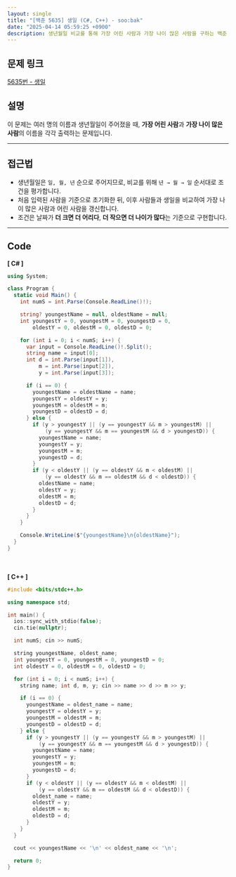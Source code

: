 ```yaml
---
layout: single
title: "[백준 5635] 생일 (C#, C++) - soo:bak"
date: "2025-04-14 05:59:25 +0900"
description: 생년월일 비교를 통해 가장 어린 사람과 가장 나이 많은 사람을 구하는 백준 5635번 문제의 C# 및 C++ 풀이와 해설
---
```


## 문제 링크
[5635번 - 생일](https://www.acmicpc.net/problem/5635)

## 설명
이 문제는 여러 명의 이름과 생년월일이 주어졌을 때,
**가장 어린 사람**과 **가장 나이 많은 사람**의 이름을 각각 출력하는 문제입니다.

---

## 접근법
- 생년월일은 `일, 월, 년` 순으로 주어지므로, 비교를 위해 `년 → 월 → 일` 순서대로 조건을 평가합니다.
- 처음 입력된 사람을 기준으로 초기화한 뒤, 이후 사람들과 생일을 비교하여 가장 나이 많은 사람과 어린 사람을 갱신합니다.
- 조건은 날짜가 **더 크면 더 어리다**, **더 작으면 더 나이가 많다**는 기준으로 구현합니다.

---

## Code
<b>[ C# ] </b>
<br>

```csharp
using System;

class Program {
  static void Main() {
    int numS = int.Parse(Console.ReadLine()!);

    string? youngestName = null, oldestName = null;
    int youngestY = 0, youngestM = 0, youngestD = 0,
        oldestY = 0, oldestM = 0, oldestD = 0;

    for (int i = 0; i < numS; i++) {
      var input = Console.ReadLine()!.Split();
      string name = input[0];
      int d = int.Parse(input[1]),
          m = int.Parse(input[2]),
          y = int.Parse(input[3]);

      if (i == 0) {
        youngestName = oldestName = name;
        youngestY = oldestY = y;
        youngestM = oldestM = m;
        youngestD = oldestD = d;
      } else {
        if (y > youngestY || (y == youngestY && m > youngestM) ||
            (y == youngestY && m == youngestM && d > youngestD)) {
          youngestName = name;
          youngestY = y;
          youngestM = m;
          youngestD = d;
        }
        if (y < oldestY || (y == oldestY && m < oldestM) ||
            (y == oldestY && m == oldestM && d < oldestD)) {
          oldestName = name;
          oldestY = y;
          oldestM = m;
          oldestD = d;
        }
      }
    }

    Console.WriteLine($"{youngestName}\n{oldestName}");
  }
}
```

<br><br>
<b>[ C++ ] </b>
<br>

```cpp
#include <bits/stdc++.h>

using namespace std;

int main() {
  ios::sync_with_stdio(false);
  cin.tie(nullptr);

  int numS; cin >> numS;

  string youngestName, oldest_name;
  int youngestY = 0, youngestM = 0, youngestD = 0;
  int oldestY = 0, oldestM = 0, oldestD = 0;

  for (int i = 0; i < numS; i++) {
    string name; int d, m, y; cin >> name >> d >> m >> y;

    if (i == 0) {
      youngestName = oldest_name = name;
      youngestY = oldestY = y;
      youngestM = oldestM = m;
      youngestD = oldestD = d;
    } else {
      if (y > youngestY || (y == youngestY && m > youngestM) ||
          (y == youngestY && m == youngestM && d > youngestD)) {
        youngestName = name;
        youngestY = y;
        youngestM = m;
        youngestD = d;
      }
      if (y < oldestY || (y == oldestY && m < oldestM) ||
          (y == oldestY && m == oldestM && d < oldestD)) {
        oldest_name = name;
        oldestY = y;
        oldestM = m;
        oldestD = d;
      }
    }
  }

  cout << youngestName << '\n' << oldest_name << '\n';

  return 0;
}
```
